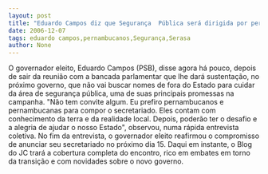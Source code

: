 ```yaml
---
layout: post
title: "Eduardo Campos diz que Segurança  Pública será dirigida por pernambucanos"
date: 2006-12-07
tags: eduardo campos,pernambucanos,Segurança,Serasa
author: None
---
```

O governador eleito, Eduardo Campos (PSB), disse agora há pouco, depois de sair da reunião com a bancada parlamentar que lhe dará sustentação, no próximo governo,&nbsp;que não vai buscar nomes de fora do Estado para cuidar da área de segurança pública, uma de suas principais promessas na campanha.
\"Não tem convite algum. Eu prefiro pernambucanos e pernambucanas para compor o secretariado. Eles contam com conhecimento da terra e da realidade local. Depois, poderão ter o desafio e a alegria de ajudar o nosso Estado\", observou, numa rápida entrevista coletiva.
No fim da entrevista, o governador eleito reafirmou o compromisso de anunciar seu secretariado no próximo dia 15.
Daqui em instante, o Blog do JC trará a cobertura completa do encontro, rico em embates em torno da transição e com novidades sobre o novo governo. 